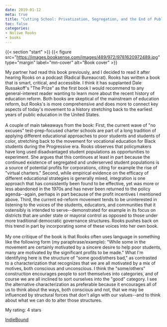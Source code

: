 ```yaml
---
date: 2019-01-12
meta: true
title: "Cutting School: Privatization, Segregation, and the End of Public Education"
toc: false
categories:
- Noliwe Rooks
- books
---
```


{{< section "start" >}}
{{< figure src="https://images.booksense.com/images/489/972/9781620972489.jpg" type="margin" label="mn-cover" alt="Book cover" >}}

My partner had read this book previously, and I decided to read it after hearing Rooks on a podcast (Radical Bureaucrat). Rooks has written a book that is smart, critical, and accessible. I think it has supplanted Dale Russakoff's "The Prize" as the first book I would recommend to any general-interest reader wanting to learn more about the recent history of education reform. Both books are skeptical of the mainstream of education reform, but Rooks's is more comprehensive and does more to connect key aspects of today's movement to a history stretching back to the earliest years of public education in the United States.<br /><br />A couple of main takeaways from the book: First, the current wave of "no excuses" test-prep-focused charter schools are part of a long tradition of applying different educational approaches to poor students and students of color, stretching back to the movement for vocational education for Black students during the Progressive era. Rooks observes that policymakers have long used disadvantaged student populations as opportunities to experiment. She argues that this continues at least in part because the continued existence of segregated and underserved student populations is a source of potential profits for corporations, citing for example the rise of "virtual charters." Second, while empirical evidence on the efficacy of different educational strategies is generally mixed, integration is one approach that has consistently been found to be effective, yet was more or less abandoned in the 1970s and has never been returned to the policy agenda--again, perhaps in part because of the profit incentives I mentioned above. Third, the current ed-reform movement tends to be uninterested in listening to the voices of the students, educators, and communities that it ostensibly is intended to serve--demonstrated for example in its focus on districts that are under state or mayoral control as opposed to those under more traditional democratic governance structures. Rooks pushes back on this trend in part by incorporating some of these voices into her own book.<br /><br />My one critique of the book is that Rooks often uses language in something like the following form (my paraphrase/example): "While some in the movement are certainly motivated by a sincere desire to help poor students, many are motivated by the significant profits to be made." What I'm identifying here is the structure of "some good/others bad," as contrasted to a characterization that recognizes that we are all motivated by a mix of motives, both conscious and unconscious. I think the "some/others" construction encourages people to sort themselves into categories, and of course we are all inclined to sort ourselves into the "good" category. I see the alternative characterization as preferable because it encourages all of us to think about the ways, both conscious and not, that we may be influenced by structural forces that don't align with our values--and to think about what we can do to alter those structures.

My rating: 4 stars  

[IndieBound](https://www.indiebound.org/book/9781620972489)
